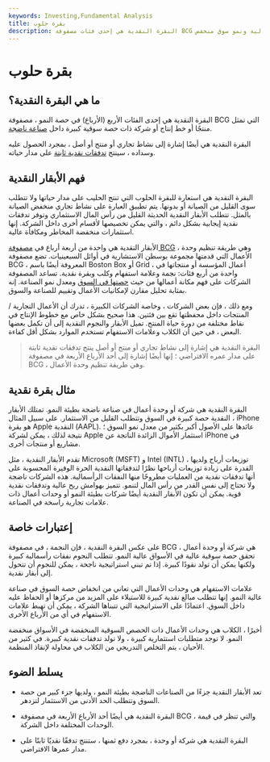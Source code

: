 ```yaml
---
keywords: Investing,Fundamental Analysis
title: بقرة حلوب
description: البقرة النقدية هي إحدى فئات مصفوفة BCG الأربع التي تمثل منتجًا أو نشاطًا تجاريًا يتمتع بحصة سوقية عالية ونمو سوق منخفض.
---
```


# بقرة حلوب
## ما هي البقرة النقدية؟

البقرة النقدية هي إحدى الفئات الأربع (الأرباع) في حصة النمو ، مصفوفة BCG التي تمثل منتجًا أو خط إنتاج أو شركة ذات حصة سوقية كبيرة داخل [صناعة ناضجة](/matureindustry).

البقرة النقدية هي أيضًا إشارة إلى نشاط تجاري أو منتج أو أصل ، بمجرد الحصول عليه وسداده ، سينتج [تدفقات نقدية ثابتة](/cashflow) على مدار حياته.

## فهم الأبقار النقدية

البقرة النقدية هي استعارة للبقرة الحلوب التي تنتج الحليب على مدار حياتها ولا تتطلب سوى القليل من الصيانة أو بدونها. يتم تطبيق العبارة على نشاط تجاري منخفض الصيانة بالمثل. تتطلب الأبقار النقدية الحديثة القليل من رأس المال الاستثماري وتوفر تدفقات نقدية إيجابية بشكل دائم ، والتي يمكن تخصيصها لأقسام أخرى داخل الشركة. إنها استثمارات منخفضة المخاطر ومكافأة عالية.

الأبقار النقدية هي واحدة من أربعة أرباع في [مصفوفة BCG](/bcg) ، وهي طريقة تنظيم وحدة الأعمال التي قدمتها مجموعة بوسطن الاستشارية في أوائل السبعينيات. تضع مصفوفة BCG ، المعروفة أيضًا باسم Boston Box أو Grid ، أعمال المؤسسة أو منتجاتها في واحدة من أربع فئات: نجمة وعلامة استفهام وكلب وبقرة نقدية. تساعد المصفوفة الشركات على فهم مكانة أعمالها من حيث [حصتها في السوق](/marketshare) ومعدل نمو الصناعة. إنه بمثابة تحليل مقارن لإمكانيات الأعمال وتقييم للصناعة والسوق.

ومع ذلك ، فإن بعض الشركات ، وخاصة الشركات الكبيرة ، تدرك أن الأعمال التجارية / المنتجات داخل محفظتها تقع بين فئتين. هذا صحيح بشكل خاص مع خطوط الإنتاج في نقاط مختلفة من دورة حياة المنتج. تميل الأبقار والنجوم النقدية إلى أن تكمل بعضها البعض ، في حين أن الكلاب وعلامات الاستفهام تستخدم الموارد بشكل أقل كفاءة.

> البقرة النقدية هي إشارة إلى نشاط تجاري أو منتج أو أصل ينتج تدفقات نقدية ثابتة على مدار عمره الافتراضي ؛ إنها أيضًا إشارة إلى أحد الأرباع الأربعة في مصفوفة BCG ، وهي طريقة تنظيم وحدة الأعمال.

>

## مثال بقرة نقدية

البقرة النقدية هي شركة أو وحدة أعمال في صناعة ناضجة بطيئة النمو. تمتلك الأبقار النقدية حصة كبيرة في السوق وتتطلب القليل من الاستثمار. على سبيل المثال ، iPhone هو بقرة Apple النقدية (AAPL). عائدها على الأصول أكبر بكثير من معدل نمو السوق ؛ نتيجة لذلك ، يمكن لشركة Apple استثمار الأموال الزائدة الناتجة عن iPhone في مشاريع أو منتجات أخرى.

تقدم الأبقار النقدية ، مثل Microsoft (MSFT) و Intel (INTL) ، توزيعات أرباح ولديها القدرة على زيادة توزيعات أرباحها نظرًا لتدفقاتها النقدية الحرة الوفيرة المحسوبة على أنها تدفقات نقدية من العمليات مطروحًا منها النفقات الرأسمالية. هذه الشركات ناضجة ولا تحتاج إلى نفس القدر من رأس المال لتنمو. تتميز بهوامش ربح عالية وتدفقات نقدية قوية. يمكن أن تكون الأبقار النقدية أيضًا شركات بطيئة النمو أو وحدات أعمال ذات علامات تجارية راسخة في الصناعة.

## إعتبارات خاصة

على عكس البقرة النقدية ، فإن النجمة ، في مصفوفة BCG ، هي شركة أو وحدة أعمال تحقق حصة سوقية عالية في الأسواق عالية النمو. تتطلب النجوم نفقات رأسمالية كبيرة ولكنها يمكن أن تولد نقودًا كبيرة. إذا تم تبني استراتيجية ناجحة ، يمكن للنجوم أن تتحول إلى أبقار نقدية.

علامات الاستفهام هي وحدات الأعمال التي تعاني من انخفاض حصة السوق في صناعة عالية النمو. إنها تتطلب مبالغ نقدية كبيرة للاستيلاء على المزيد من مركزها أو الحفاظ عليه داخل السوق. اعتمادًا على الاستراتيجية التي تتبناها الشركة ، يمكن أن تهبط علامات الاستفهام في أي من الأرباع الأخرى.

أخيرًا ، الكلاب هي وحدات الأعمال ذات الحصص السوقية المنخفضة في الأسواق منخفضة النمو. لا توجد متطلبات استثمارية كبيرة ، ولا تولد تدفقات نقدية كبيرة. في كثير من الأحيان ، يتم التخلص التدريجي من الكلاب في محاولة لإنقاذ المنظمة.

## يسلط الضوء

- تعد الأبقار النقدية جزءًا من الصناعات الناضجة بطيئة النمو ، ولديها جزء كبير من حصة السوق وتتطلب الحد الأدنى من الاستثمار لتزدهر.

- البقرة النقدية هي أيضًا أحد الأرباع الأربعة في مصفوفة BCG ، والتي تنظر في قيمة الوحدات المختلفة داخل الشركة.

- البقرة النقدية هي شركة أو وحدة ، بمجرد دفع ثمنها ، ستنتج تدفقًا نقديًا ثابتًا على مدار عمرها الافتراضي.

